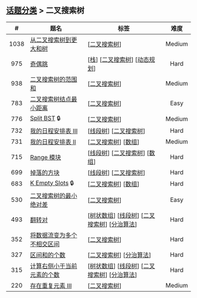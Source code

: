 <!--|This file generated by command(leetcode tag); DO NOT EDIT.            |-->
<!--+----------------------------------------------------------------------+-->
<!--|@author    Openset <openset.wang@gmail.com>                           |-->
<!--|@link      https://github.com/openset                                 |-->
<!--|@home      https://github.com/openset/leetcode                        |-->
<!--+----------------------------------------------------------------------+-->

## [话题分类](https://github.com/openset/leetcode/blob/master/tag/README.md) > 二叉搜索树

| # | 题名 | 标签 | 难度 |
| :-: | - | - | :-: |
| 1038 | [从二叉搜索树到更大和树](https://github.com/openset/leetcode/tree/master/problems/binary-search-tree-to-greater-sum-tree) | [[二叉搜索树](https://github.com/openset/leetcode/tree/master/tag/binary-search-tree/README.md)]  | Medium |
| 975 | [奇偶跳](https://github.com/openset/leetcode/tree/master/problems/odd-even-jump) | [[栈](https://github.com/openset/leetcode/tree/master/tag/stack/README.md)] [[二叉搜索树](https://github.com/openset/leetcode/tree/master/tag/binary-search-tree/README.md)] [[动态规划](https://github.com/openset/leetcode/tree/master/tag/dynamic-programming/README.md)]  | Hard |
| 938 | [二叉搜索树的范围和](https://github.com/openset/leetcode/tree/master/problems/range-sum-of-bst) | [[二叉搜索树](https://github.com/openset/leetcode/tree/master/tag/binary-search-tree/README.md)]  | Medium |
| 783 | [二叉搜索树结点最小距离](https://github.com/openset/leetcode/tree/master/problems/minimum-distance-between-bst-nodes) | [[二叉搜索树](https://github.com/openset/leetcode/tree/master/tag/binary-search-tree/README.md)]  | Easy |
| 776 | [Split BST](https://github.com/openset/leetcode/tree/master/problems/split-bst) 🔒 | [[二叉搜索树](https://github.com/openset/leetcode/tree/master/tag/binary-search-tree/README.md)]  | Medium |
| 732 | [我的日程安排表 III](https://github.com/openset/leetcode/tree/master/problems/my-calendar-iii) | [[线段树](https://github.com/openset/leetcode/tree/master/tag/segment-tree/README.md)] [[二叉搜索树](https://github.com/openset/leetcode/tree/master/tag/binary-search-tree/README.md)]  | Hard |
| 731 | [我的日程安排表 II](https://github.com/openset/leetcode/tree/master/problems/my-calendar-ii) | [[二叉搜索树](https://github.com/openset/leetcode/tree/master/tag/binary-search-tree/README.md)] [[数组](https://github.com/openset/leetcode/tree/master/tag/array/README.md)]  | Medium |
| 715 | [Range 模块](https://github.com/openset/leetcode/tree/master/problems/range-module) | [[线段树](https://github.com/openset/leetcode/tree/master/tag/segment-tree/README.md)] [[二叉搜索树](https://github.com/openset/leetcode/tree/master/tag/binary-search-tree/README.md)] [[数组](https://github.com/openset/leetcode/tree/master/tag/array/README.md)]  | Hard |
| 699 | [掉落的方块](https://github.com/openset/leetcode/tree/master/problems/falling-squares) | [[线段树](https://github.com/openset/leetcode/tree/master/tag/segment-tree/README.md)] [[二叉搜索树](https://github.com/openset/leetcode/tree/master/tag/binary-search-tree/README.md)]  | Hard |
| 683 | [K Empty Slots](https://github.com/openset/leetcode/tree/master/problems/k-empty-slots) 🔒 | [[二叉搜索树](https://github.com/openset/leetcode/tree/master/tag/binary-search-tree/README.md)] [[数组](https://github.com/openset/leetcode/tree/master/tag/array/README.md)]  | Hard |
| 530 | [二叉搜索树的最小绝对差](https://github.com/openset/leetcode/tree/master/problems/minimum-absolute-difference-in-bst) | [[二叉搜索树](https://github.com/openset/leetcode/tree/master/tag/binary-search-tree/README.md)]  | Easy |
| 493 | [翻转对](https://github.com/openset/leetcode/tree/master/problems/reverse-pairs) | [[树状数组](https://github.com/openset/leetcode/tree/master/tag/binary-indexed-tree/README.md)] [[线段树](https://github.com/openset/leetcode/tree/master/tag/segment-tree/README.md)] [[二叉搜索树](https://github.com/openset/leetcode/tree/master/tag/binary-search-tree/README.md)] [[分治算法](https://github.com/openset/leetcode/tree/master/tag/divide-and-conquer/README.md)]  | Hard |
| 352 | [将数据流变为多个不相交区间](https://github.com/openset/leetcode/tree/master/problems/data-stream-as-disjoint-intervals) | [[二叉搜索树](https://github.com/openset/leetcode/tree/master/tag/binary-search-tree/README.md)]  | Hard |
| 327 | [区间和的个数](https://github.com/openset/leetcode/tree/master/problems/count-of-range-sum) | [[二叉搜索树](https://github.com/openset/leetcode/tree/master/tag/binary-search-tree/README.md)] [[分治算法](https://github.com/openset/leetcode/tree/master/tag/divide-and-conquer/README.md)]  | Hard |
| 315 | [计算右侧小于当前元素的个数](https://github.com/openset/leetcode/tree/master/problems/count-of-smaller-numbers-after-self) | [[树状数组](https://github.com/openset/leetcode/tree/master/tag/binary-indexed-tree/README.md)] [[线段树](https://github.com/openset/leetcode/tree/master/tag/segment-tree/README.md)] [[二叉搜索树](https://github.com/openset/leetcode/tree/master/tag/binary-search-tree/README.md)] [[分治算法](https://github.com/openset/leetcode/tree/master/tag/divide-and-conquer/README.md)]  | Hard |
| 220 | [存在重复元素 III](https://github.com/openset/leetcode/tree/master/problems/contains-duplicate-iii) | [[二叉搜索树](https://github.com/openset/leetcode/tree/master/tag/binary-search-tree/README.md)]  | Medium |
